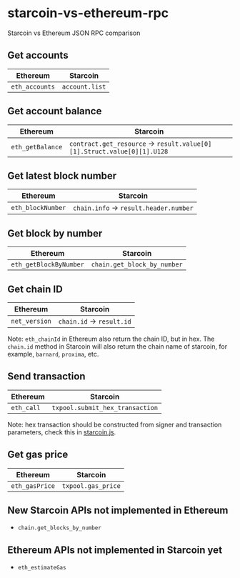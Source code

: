 # starcoin-vs-ethereum-rpc
Starcoin vs Ethereum JSON RPC comparison


## Get accounts

| Ethereum | Starcoin |
| --- | --- |
| `eth_accounts` | `account.list`

## Get account balance

| Ethereum | Starcoin |
| --- | --- |
| `eth_getBalance` | `contract.get_resource` -> `result.value[0][1].Struct.value[0][1].U128` |

## Get latest block number

| Ethereum | Starcoin |
| --- | --- |
| `eth_blockNumber` | `chain.info` -> `result.header.number` |

## Get block by number

| Ethereum | Starcoin |
| --- | --- |
| `eth_getBlockByNumber` | `chain.get_block_by_number` |

## Get chain ID

| Ethereum | Starcoin |
| --- | --- |
| `net_version` | `chain.id` -> `result.id` |

Note: `eth_chainId` in Ethereum also return the chain ID, but in hex. The `chain.id` method in Starcoin will also return the chain name of starcoin, for example, `barnard`, `proxima`, etc.

## Send transaction

| Ethereum | Starcoin |
| --- | --- |
| `eth_call` | `txpool.submit_hex_transaction` 

Note: hex transaction should be constructed from signer and transaction parameters, check this in [starcoin.js](https://github.com/starcoinorg/starcoin.js).

## Get gas price

| Ethereum | Starcoin |
| --- | --- |
| `eth_gasPrice` | `txpool.gas_price` 


## New Starcoin APIs not implemented in Ethereum

- `chain.get_blocks_by_number`

## Ethereum APIs not implemented in Starcoin yet

- `eth_estimateGas`
